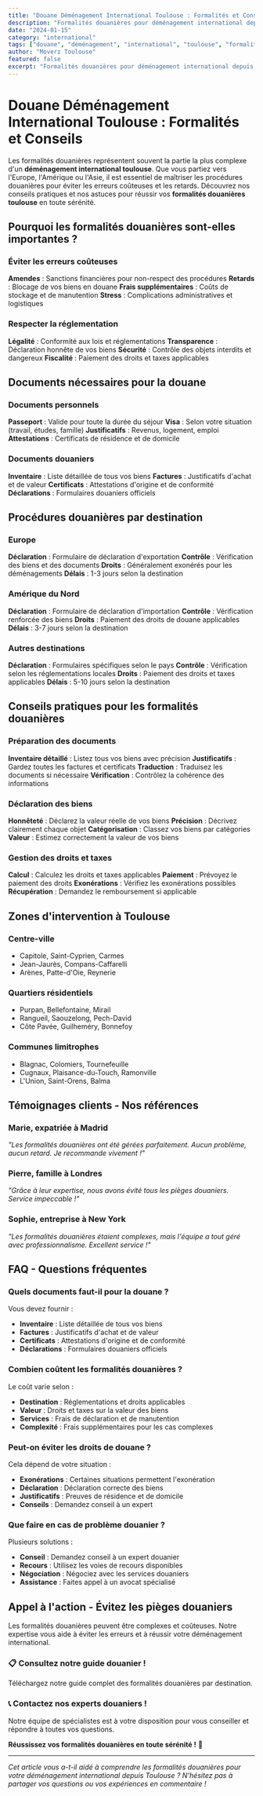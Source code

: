 ```yaml
---
title: "Douane Déménagement International Toulouse : Formalités et Conseils"
description: "Formalités douanières pour déménagement international depuis Toulouse. Conseils pratiques, documents nécessaires, procédures. Évitez les erreurs coûteuses."
date: "2024-01-15"
category: "international"
tags: ["douane", "déménagement", "international", "toulouse", "formalités"]
author: "Moverz Toulouse"
featured: false
excerpt: "Formalités douanières pour déménagement international depuis Toulouse : conseils pratiques, documents nécessaires, procédures à suivre."
---
```


# Douane Déménagement International Toulouse : Formalités et Conseils

Les formalités douanières représentent souvent la partie la plus complexe d'un **déménagement international toulouse**. Que vous partiez vers l'Europe, l'Amérique ou l'Asie, il est essentiel de maîtriser les procédures douanières pour éviter les erreurs coûteuses et les retards. Découvrez nos conseils pratiques et nos astuces pour réussir vos **formalités douanières toulouse** en toute sérénité.

## Pourquoi les formalités douanières sont-elles importantes ?

### Éviter les erreurs coûteuses

**Amendes** : Sanctions financières pour non-respect des procédures
**Retards** : Blocage de vos biens en douane
**Frais supplémentaires** : Coûts de stockage et de manutention
**Stress** : Complications administratives et logistiques

### Respecter la réglementation

**Légalité** : Conformité aux lois et réglementations
**Transparence** : Déclaration honnête de vos biens
**Sécurité** : Contrôle des objets interdits et dangereux
**Fiscalité** : Paiement des droits et taxes applicables

## Documents nécessaires pour la douane

### Documents personnels

**Passeport** : Valide pour toute la durée du séjour
**Visa** : Selon votre situation (travail, études, famille)
**Justificatifs** : Revenus, logement, emploi
**Attestations** : Certificats de résidence et de domicile

### Documents douaniers

**Inventaire** : Liste détaillée de tous vos biens
**Factures** : Justificatifs d'achat et de valeur
**Certificats** : Attestations d'origine et de conformité
**Déclarations** : Formulaires douaniers officiels

## Procédures douanières par destination

### Europe

**Déclaration** : Formulaire de déclaration d'exportation
**Contrôle** : Vérification des biens et des documents
**Droits** : Généralement exonérés pour les déménagements
**Délais** : 1-3 jours selon la destination

### Amérique du Nord

**Déclaration** : Formulaire de déclaration d'importation
**Contrôle** : Vérification renforcée des biens
**Droits** : Paiement des droits de douane applicables
**Délais** : 3-7 jours selon la destination

### Autres destinations

**Déclaration** : Formulaires spécifiques selon le pays
**Contrôle** : Vérification selon les réglementations locales
**Droits** : Paiement des droits et taxes applicables
**Délais** : 5-10 jours selon la destination

## Conseils pratiques pour les formalités douanières

### Préparation des documents

**Inventaire détaillé** : Listez tous vos biens avec précision
**Justificatifs** : Gardez toutes les factures et certificats
**Traduction** : Traduisez les documents si nécessaire
**Vérification** : Contrôlez la cohérence des informations

### Déclaration des biens

**Honnêteté** : Déclarez la valeur réelle de vos biens
**Précision** : Décrivez clairement chaque objet
**Catégorisation** : Classez vos biens par catégories
**Valeur** : Estimez correctement la valeur de vos biens

### Gestion des droits et taxes

**Calcul** : Calculez les droits et taxes applicables
**Paiement** : Prévoyez le paiement des droits
**Exonérations** : Vérifiez les exonérations possibles
**Récupération** : Demandez le remboursement si applicable

## Zones d'intervention à Toulouse

### Centre-ville
- Capitole, Saint-Cyprien, Carmes
- Jean-Jaurès, Compans-Caffarelli
- Arènes, Patte-d'Oie, Reynerie

### Quartiers résidentiels
- Purpan, Bellefontaine, Mirail
- Rangueil, Saouzelong, Pech-David
- Côte Pavée, Guilheméry, Bonnefoy

### Communes limitrophes
- Blagnac, Colomiers, Tournefeuille
- Cugnaux, Plaisance-du-Touch, Ramonville
- L'Union, Saint-Orens, Balma

## Témoignages clients - Nos références

### Marie, expatriée à Madrid
*"Les formalités douanières ont été gérées parfaitement. Aucun problème, aucun retard. Je recommande vivement !"*

### Pierre, famille à Londres
*"Grâce à leur expertise, nous avons évité tous les pièges douaniers. Service impeccable !"*

### Sophie, entreprise à New York
*"Les formalités douanières étaient complexes, mais l'équipe a tout géré avec professionnalisme. Excellent service !"*

## FAQ - Questions fréquentes

### Quels documents faut-il pour la douane ?

Vous devez fournir :
- **Inventaire** : Liste détaillée de tous vos biens
- **Factures** : Justificatifs d'achat et de valeur
- **Certificats** : Attestations d'origine et de conformité
- **Déclarations** : Formulaires douaniers officiels

### Combien coûtent les formalités douanières ?

Le coût varie selon :
- **Destination** : Réglementations et droits applicables
- **Valeur** : Droits et taxes sur la valeur des biens
- **Services** : Frais de déclaration et de manutention
- **Complexité** : Frais supplémentaires pour les cas complexes

### Peut-on éviter les droits de douane ?

Cela dépend de votre situation :
- **Exonérations** : Certaines situations permettent l'exonération
- **Déclaration** : Déclaration correcte des biens
- **Justificatifs** : Preuves de résidence et de domicile
- **Conseils** : Demandez conseil à un expert

### Que faire en cas de problème douanier ?

Plusieurs solutions :
- **Conseil** : Demandez conseil à un expert douanier
- **Recours** : Utilisez les voies de recours disponibles
- **Négociation** : Négociez avec les services douaniers
- **Assistance** : Faites appel à un avocat spécialisé

## Appel à l'action - Évitez les pièges douaniers

Les formalités douanières peuvent être complexes et coûteuses. Notre expertise vous aide à éviter les erreurs et à réussir votre déménagement international.

### 📋 **Consultez notre guide douanier !**

Téléchargez notre guide complet des formalités douanières par destination.

### 📞 **Contactez nos experts douaniers !**

Notre équipe de spécialistes est à votre disposition pour vous conseiller et répondre à toutes vos questions.

**Réussissez vos formalités douanières en toute sérénité !** 🚚

---

*Cet article vous a-t-il aidé à comprendre les formalités douanières pour votre déménagement international depuis Toulouse ? N'hésitez pas à partager vos questions ou vos expériences en commentaire !*
